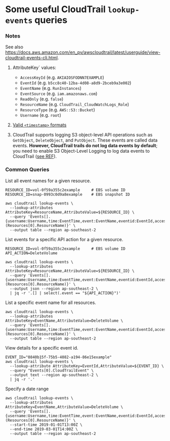 # Some useful CloudTrail `lookup-events` queries

### Notes
See also https://docs.aws.amazon.com/en_pv/awscloudtrail/latest/userguide/view-cloudtrail-events-cli.html.

1. AttributeKey` values:
   - `AccessKeyId` (e.g. `AKIAIOSFODNN7EXAMPLE`)
   - `EventId` (e.g. `b5cc8c40-12ba-4d08-a8d9-2bceb9a3e002`)
   - `EventName` (e.g. `RunInstances`)
   - `EventSource` (e.g. `iam.amazonaws.com`)
   - `ReadOnly` (e.g. `false`)
    - `ResourceName` (e.g. `CloudTrail_CloudWatchLogs_Role`)
   - `ResourceType` (e.g. `AWS::S3::Bucket`)
   - `Username` (e.g. `root`)

2. [Valid `<timestamp>` formats](
    https://docs.aws.amazon.com/awscloudtrail/latest/userguide/view-cloudtrail-events-cli.html#look-up-events-by-time-range-formats)

3. CloudTrail supports logging S3 object-level API operations such as `GetObject`, `DeleteObject`, and `PutObject`.
   These events are called data events. 
   **However, CloudTrail trails do not log data events by default**; you need to enable S3 Object-Level Logging to
   log data events to CloudTrail ([see REF](
   https://docs.aws.amazon.com/AmazonS3/latest/user-guide/enable-cloudtrail-events.html)).


### Common Queries

List all event names for a given resource.
```
RESOURCE_ID=vol-0f59a355c2example     # EBS volume ID
RESOURCE_ID=snap-0993c0d9a8example    # EBS snapshot ID

aws cloudtrail lookup-events \
  --lookup-attributes AttributeKey=ResourceName,AttributeValue=${RESOURCE_ID} \
  --query 'Events[].{username:Username,time:EventTime,event:EventName,eventid:EventId,accesskey:AccessKeyId,resource:(Resources[0].ResourceName)}' \
  --output table --region ap-southeast-2
```

List events for a specific API action for a given resource.
```
RESOURCE_ID=vol-0f59a355c2example     # EBS volume ID
API_ACTION=DeleteVolume

aws cloudtrail lookup-events \
  --lookup-attributes AttributeKey=ResourceName,AttributeValue=${RESOURCE_ID} \
  --query 'Events[].{username:Username,time:EventTime,event:EventName,eventid:EventId,accesskey:AccessKeyId,resource:(Resources[0].ResourceName)}' \
  --output json --region ap-southeast-2 \
  | jq -r '.[] | select(.event == "${API_ACTION}")'
```

List a specific event name for all resources.
```
aws cloudtrail lookup-events \
  --lookup-attributes AttributeKey=EventName,AttributeValue=DeleteVolume \
  --query 'Events[].{username:Username,time:EventTime,event:EventName,eventid:EventId,accesskey:AccessKeyId,resource:(Resources[0].ResourceName)}' \
  --output table --region ap-southeast-2
```

View details for a specific event id.
```
EVENT_ID="0840b15f-75b5-4082-a194-86e15example"
aws cloudtrail lookup-events \
  --lookup-attribute AttributeKey=EventId,AttributeValue=${EVENT_ID} \
  --query "Events[0].CloudTrailEvent" \
  --output text --region ap-southeast-2 \
  | jq -r '.'
```

Specify a date range
```
aws cloudtrail lookup-events \
  --lookup-attributes AttributeKey=EventName,AttributeValue=DeleteVolume \
  --query 'Events[].{username:Username,time:EventTime,event:EventName,eventid:EventId,accesskey:AccessKeyId,resource:(Resources[0].ResourceName)}' \
  --start-time 2019-01-01T13:00Z \
  --end-time 2019-03-01T14:00Z \
  --output table --region ap-southeast-2
```

